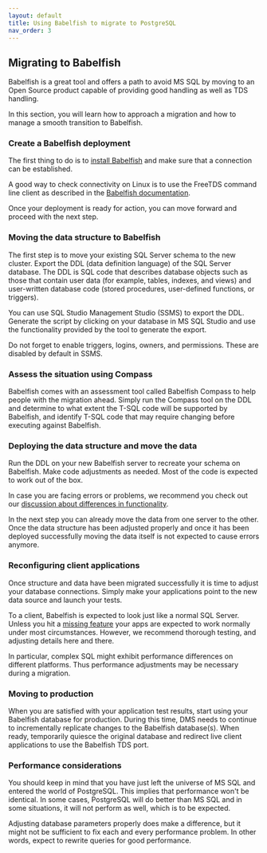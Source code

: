 ```yaml
---
layout: default
title: Using Babelfish to migrate to PostgreSQL
nav_order: 3
---
```


## Migrating to Babelfish

Babelfish is a great tool and offers a path to avoid MS SQL by moving to an Open
Source product capable of providing good handling as well as TDS handling.

In this section, you will learn how to approach a migration and how to manage a
smooth transition to Babelfish.


### Create a Babelfish deployment

The first thing to do is to [install Babelfish](/docs/installation/compiling-babelfish-from-source/) and
make sure that a connection can be established. 

A good way to check connectivity on Linux is to use the FreeTDS command line
client as described in the [Babelfish documentation](/docs/usage/command-line).

Once your deployment is ready for action, you can move forward and proceed with
the next step.


### Moving the data structure to Babelfish

 The first step is to move your existing SQL Server schema to the new
 cluster. Export the DDL (data definition language) of the SQL Server
 database. The DDL is SQL code that describes database objects such
 as those that contain user data (for example, tables, indexes, and
 views) and user-written database code (stored procedures,
 user-defined functions, or triggers).

You can use SQL Studio Management Studio (SSMS) to export the DDL.
Generate the script by clicking on your database in MS SQL Studio and use the
functionality provided by the tool to generate the export.

Do not forget to enable triggers, logins, owners, and
permissions. These are disabled by default in SSMS.


### Assess the situation using Compass

Babelfish comes with an assessment tool called Babelfish Compass to help people
with the migration ahead. Simply run the Compass tool on the DDL and determine
to what extent the T-SQL code will be supported by Babelfish, and identify T-SQL
code that may require changing before executing against Babelfish. 

 
### Deploying the data structure and move the data

Run the DDL on your new Babelfish server to recreate your schema on Babelfish. 
Make code adjustments as needed. Most of the code is expected to work out of the
box. 

In case you are facing errors or problems, we recommend you check out our [discussion about
differences in functionality](/docs/usage/limitations-of-babelfish).

In the next step you can already move the data from one server to the other.
Once the data structure has been adjusted properly and once it has been deployed
successfully moving the data itself is not expected to cause errors anymore.


### Reconfiguring client applications

Once structure and data have been migrated successfully it is time to adjust
your database connections. Simply make your applications point to the new data
source and launch your tests.

To a client, Babelfish is expected to look just like a normal SQL Server. Unless
you hit a [missing feature](/docs/usage/missing-features) your apps are expected to work
normally under most circumstances. However, we recommend thorough testing, and
adjusting details here and there.

In particular, complex SQL might exhibit performance differences on different platforms. Thus
performance adjustments may be necessary during a migration.


### Moving to production

When you are satisfied with your application test results, start using your
Babelfish database for production. During this time, DMS needs to continue
to incrementally replicate changes to the Babelfish database(s). When ready,
temporarily quiesce the original database and redirect live client applications
to use the Babelfish TDS port.


### Performance considerations

You should keep in mind that you have just left the universe of MS SQL and
entered the world of PostgreSQL. This implies that performance won't be
identical. In some cases, PostgreSQL will do better than MS SQL and in some
situations, it will not perform as well, which is to be expected. 

Adjusting database parameters properly does make a difference, but it might not
be sufficient to fix each and every performance problem. In other words, expect
to rewrite queries for good performance.

